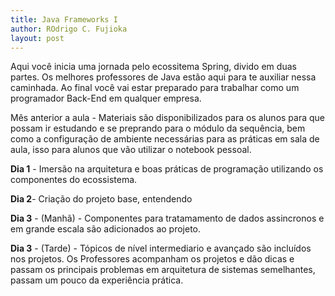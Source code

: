 ```yaml
---
title: Java Frameworks I 
author: ROdrigo C. Fujioka
layout: post
---
```

Aqui você inicia uma jornada pelo ecossitema Spring, divido em duas partes. Os melhores professores de Java estão aqui para te auxiliar nessa caminhada. Ao final você vai estar preparado para trabalhar como um programador Back-End em qualquer empresa. 

Mês anterior a aula - Materiais são disponibilizados para os alunos para que possam ir estudando e se preprando para o módulo da sequência, bem como a configuração de ambiente necessárias para as práticas em sala de aula, isso para alunos que vão utilizar o notebook pessoal. 

<b>Dia 1</b> - Imersão na arquitetura e boas práticas de programação utilizando os componentes do ecossistema. 

<b>Dia 2</b>- Criação do projeto base, entendendo 

<b>Dia 3</b> - (Manhã) - Componentes para tratamamento de dados assincronos e em grande escala são adicionados ao projeto.

<b>Dia 3</b> - (Tarde) - Tópicos de nível intermediario e avançado são incluídos nos projetos. Os Professores acompanham os projetos e dão dicas e passam os principais problemas em arquitetura de sistemas semelhantes, passam um pouco da experiência prática. 